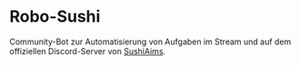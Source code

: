 # Robo-Sushi
Community-Bot zur Automatisierung von Aufgaben im Stream und auf dem offiziellen Discord-Server von [SushiAims](https://www.twitch.tv/sushiaims).
